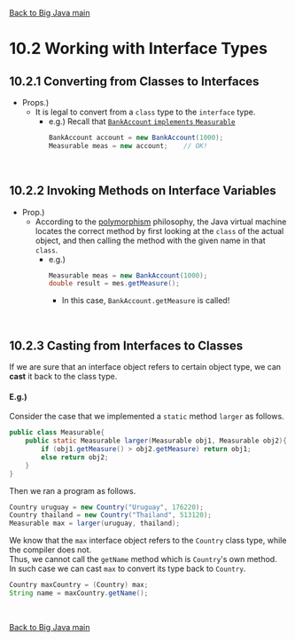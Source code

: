 [Back to Big Java main](../../../main.md)

# 10.2 Working with Interface Types
## 10.2.1 Converting from Classes to Interfaces
- Props.)
  - It is legal to convert from a `class` type to the `interface` type.
    - e.g.) Recall that [`BankAccount` `implements` `Measurable`](../../../src/ch_10/objects/Measurable/BankAccount.java)
      ```java
      BankAccount account = new BankAccount(1000);
      Measurable meas = new account;    // OK!
      ```

<br>

## 10.2.2 Invoking Methods on Interface Variables
- Prop.)
  - According to the [polymorphism](../../ch_09/sub_04/note.md#94-polymorphism) philosophy, the Java virtual machine locates the correct method by first looking at the `class` of the actual object, and then calling the method with the given name in that `class`.  
    - e.g.)
      ```java
      Measurable meas = new BankAccount(1000);
      double result = mes.getMeasure();
      ```
      - In this case, `BankAccount.getMeasure` is called!

<br>

## 10.2.3 Casting from Interfaces to Classes
If we are sure that an interface object refers to certain object type, we can **cast** it back to the class type.

#### E.g.)
Consider the case that we implemented a `static` method `larger` as follows.
```java
public class Measurable{
    public static Measurable larger(Measurable obj1, Measurable obj2){
        if (obj1.getMeasure() > obj2.getMeasure) return obj1;
        else return obj2;
    }
}
```
Then we ran a program as follows.
```java
Country uruguay = new Country("Uruguay", 176220);
Country thailand = new Country("Thailand", 513120);
Measurable max = larger(uruguay, thailand);
```
We know that the `max` interface object refers to the `Country` class type, while the compiler does not.   
Thus, we cannot call the `getName` method which is `Country`'s own method.   
In such case we can cast `max` to convert its type back to `Country`.
```java
Country maxCountry = (Country) max;
String name = maxCountry.getName();
```


<br>

[Back to Big Java main](../../../main.md)